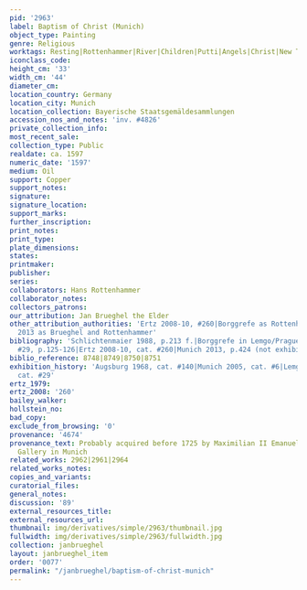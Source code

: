 ```yaml
---
pid: '2963'
label: Baptism of Christ (Munich)
object_type: Painting
genre: Religious
worktags: Resting|Rottenhammer|River|Children|Putti|Angels|Christ|New Testament
iconclass_code:
height_cm: '33'
width_cm: '44'
diameter_cm:
location_country: Germany
location_city: Munich
location_collection: Bayerische Staatsgemäldesammlungen
accession_nos_and_notes: 'inv. #4826'
private_collection_info:
most_recent_sale:
collection_type: Public
realdate: ca. 1597
numeric_date: '1597'
medium: Oil
support: Copper
support_notes:
signature:
signature_location:
support_marks:
further_inscription:
print_notes:
print_type:
plate_dimensions:
states:
printmaker:
publisher:
series:
collaborators: Hans Rottenhammer
collaborator_notes:
collectors_patrons:
our_attribution: Jan Brueghel the Elder
other_attribution_authorities: 'Ertz 2008-10, #260|Borggrefe as Rottenhammer|Munich
  2013 as Brueghel and Rottenhammer'
bibliography: 'Schlichtenmaier 1988, p.213 f.|Borggrefe in Lemgo/Prague 2008, cat.
  #29, p.125-126|Ertz 2008-10, cat. #260|Munich 2013, p.424 (not exhibited)'
biblio_reference: 8748|8749|8750|8751
exhibition_history: 'Augsburg 1968, cat. #140|Munich 2005, cat. #6|Lemgo/Prague 2008,
  cat. #29'
ertz_1979:
ertz_2008: '260'
bailey_walker:
hollstein_no:
bad_copy:
exclude_from_browsing: '0'
provenance: '4674'
provenance_text: Probably acquired before 1725 by Maximilian II Emanuel for the Electoral
  Gallery in Munich
related_works: 2962|2961|2964
related_works_notes:
copies_and_variants:
curatorial_files:
general_notes:
discussion: '89'
external_resources_title:
external_resources_url:
thumbnail: img/derivatives/simple/2963/thumbnail.jpg
fullwidth: img/derivatives/simple/2963/fullwidth.jpg
collection: janbrueghel
layout: janbrueghel_item
order: '0077'
permalink: "/janbrueghel/baptism-of-christ-munich"
---
```

